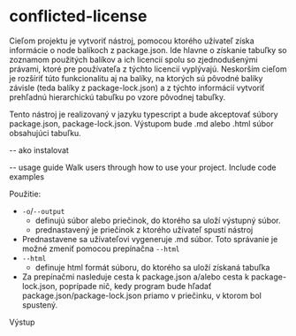 # conflicted-license
Cieľom projektu je vytvoriť nástroj, pomocou ktorého užívateľ získa informácie o node balíkoch z package.json. 
Ide hlavne o získanie tabuľky so zoznamom použitých balíkov a ich licencií spolu so zjednodušenými právami, ktoré pre používateľa z týchto licencií vyplývajú.
Neskorším cieľom je rozšíriť túto funkcionalitu aj na balíky, na ktorých sú pôvodné balíky závisle (teda balíky z package-lock.json) a z týchto informácií vytvoriť prehľadnú hierarchickú tabuľku po vzore pôvodnej tabuľky.

Tento nástroj je realizovaný v jazyku typescript a bude akceptovať súbory package.json, package-lock.json. Výstupom  bude .md alebo .html súbor obsahujúci tabuľku.

-- ako instalovat

-- usage guide
Walk users through how to use your project. Include code examples

Použitie:
- `-o`/`--output` 
	- definujú súbor alebo priečinok, do ktorého sa uloží výstupný súbor.
	- prednastavený je priečinok z ktorého užívateľ spustí nástroj
- Prednastavene sa užívateľovi vygeneruje .md súbor. Toto správanie je možné zmeniť pomocou prepínačna `--html`
- `--html`
	- definuje html formát súboru, do ktorého sa uloží získaná tabuľka
- Za prepínačmi nasleduje cesta k package.json a/alebo cesta k package-lock.json, poprípade nič, kedy program bude hľadať package.json/package-lock.json priamo v priečinku, v ktorom bol spustený.

Výstup
